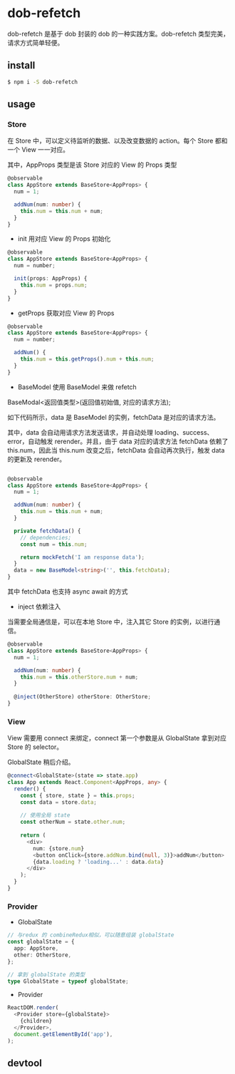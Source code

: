 # dob-refetch

dob-refetch 是基于 dob 封装的 dob 的一种实践方案。dob-refetch 类型完美，请求方式简单轻便。

## install

```sh
$ npm i -S dob-refetch
```

## usage

### Store

在 Store 中，可以定义待监听的数据、以及改变数据的 action。每个 Store 都和一个 View 一一对应。

其中，AppProps 类型是该 Store 对应的 View 的 Props 类型

```typescript
@observable
class AppStore extends BaseStore<AppProps> {
  num = 1;

  addNum(num: number) {
    this.num = this.num + num;
  }
}
```

* init 用对应 View 的 Props 初始化


```typescript
@observable
class AppStore extends BaseStore<AppProps> {
  num = number;

  init(props: AppProps) {
    this.num = props.num;
  }
}
```

* getProps 获取对应 View 的 Props

```typescript
@observable
class AppStore extends BaseStore<AppProps> {
  num = number;

  addNum() {
    this.num = this.getProps().num + this.num;
  }
}
```

* BaseModel 使用 BaseModel 来做 refetch

BaseModal<返回值类型>(返回值初始值, 对应的请求方法);

如下代码所示，data 是 BaseModel 的实例，fetchData 是对应的请求方法。

其中，data 会自动用请求方法发送请求，并自动处理 loading、success、error，自动触发 rerender。并且，由于 data 对应的请求方法 fetchData 依赖了 this.num，因此当 this.num 改变之后，fetchData 会自动再次执行，触发 data 的更新及 rerender。

```typescript

@observable
class AppStore extends BaseStore<AppProps> {
  num = 1;

  addNum(num: number) {
    this.num = this.num + num;
  }

  private fetchData() {
    // dependencies;
    const num = this.num;

    return mockFetch('I am response data');
  }
  data = new BaseModel<string>('', this.fetchData);
}
```

其中 fetchData 也支持 async await 的方式

* inject 依赖注入

当需要全局通信是，可以在本地 Store 中，注入其它 Store 的实例，以进行通信。

```typescript
@observable
class AppStore extends BaseStore<AppProps> {
  num = 1;

  addNum(num: number) {
    this.num = this.otherStore.num + num;
  }
  
  @inject(OtherStore) otherStore: OtherStore;
}
```

### View

View 需要用 connect 来绑定，connect 第一个参数是从 GlobalState 拿到对应 Store 的 selector。

GlobalState 稍后介绍。

```typescript
@connect<GlobalState>(state => state.app)
class App extends React.Component<AppProps, any> {
  render() {
    const { store, state } = this.props;
    const data = store.data;
    
    // 使用全局 state
    const otherNum = state.other.num;
    
    return (
      <div>
        num: {store.num}
        <button onClick={store.addNum.bind(null, 3)}>addNum</button>
        {data.loading ? 'loading...' : data.data}
      </div>
    );
  }
}
```

### Provider

* GlobalState

```typescript
// 与redux 的 combineRedux相似，可以随意组装 globalState
const globalState = {
  app: AppStore,
  other: OtherStore,
};

// 拿到 globalState 的类型
type GlobalState = typeof globalState;
```

* Provider

```typescript
ReactDOM.render(
  <Provider store={globalState}>
    {children}
  </Provider>,
  document.getElementById('app'),
);

```

## devtool
